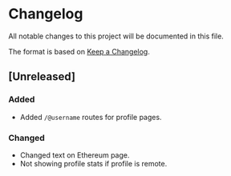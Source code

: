 # Changelog

All notable changes to this project will be documented in this file.

The format is based on [Keep a Changelog](https://keepachangelog.com/en/1.0.0/).

## [Unreleased]

### Added

- Added `/@username` routes for profile pages.

### Changed

- Changed text on Ethereum page.
- Not showing profile stats if profile is remote.
